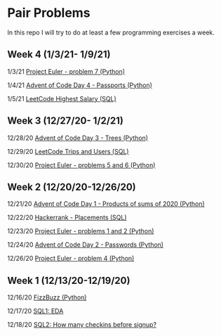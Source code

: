 # Pair Problems

In this repo I will try to do at least a few programming exercises a week.

## Week 4 (1/3/21- 1/9/21)

1/3/21 [Project Euler - problem 7 (Python)](https://github.com/Neda-Sal/pair_problems/blob/main/project_euler_7.ipynb)

1/4/21 [Advent of Code Day 4 - Passports (Python)](https://github.com/Neda-Sal/pair_problems/blob/main/advent_of_code_day4.ipynb)

1/5/21 [LeetCode Highest Salary (SQL)](https://github.com/Neda-Sal/pair_problems/blob/main/leetcode_highest_salary.sql)


## Week 3 (12/27/20- 1/2/21)

12/28/20 [Advent of Code Day 3 - Trees (Python)](https://github.com/Neda-Sal/pair_problems/blob/main/advent_of_code_day3.ipynb)

12/29/20 [LeetCode Trips and Users (SQL)](https://github.com/Neda-Sal/pair_problems/blob/main/leetcode_trips_and_users_sql.sql)

12/30/20 [Project Euler - problems 5 and 6 (Python)](https://github.com/Neda-Sal/pair_problems/blob/main/project_euler_5-6.ipynb)


## Week 2 (12/20/20-12/26/20)

12/21/20 [Advent of Code Day 1 - Products of sums of 2020 (Python)](https://github.com/Neda-Sal/pair_problems/blob/main/advent_of_code_day1.ipynb)

12/22/20 [Hackerrank - Placements (SQL)](https://github.com/Neda-Sal/pair_problems/blob/main/Placements_hackerrank.sql)

12/23/20 [Project Euler - problems 1 and 2 (Python)](https://github.com/Neda-Sal/pair_problems/blob/main/project_euler_1-2.ipynb)

12/24/20 [Advent of Code Day 2 - Passwords (Python)](https://github.com/Neda-Sal/pair_problems/blob/main/advent_of_code_day2.ipynb)

12/26/20 [Project Euler - problem 4 (Python)](https://github.com/Neda-Sal/pair_problems/blob/main/project_euler_4.ipynb)

## Week 1 (12/13/20-12/19/20)

12/16/20 [FizzBuzz (Python)](https://github.com/Neda-Sal/pair_problems/blob/main/FizzBuzz.ipynb)

12/17/20 [SQL1: EDA](https://github.com/Neda-Sal/pair_problems/blob/main/Mode_SQL1.sql)

12/18/20 [SQL2: How many checkins before signup?](https://github.com/Neda-Sal/pair_problems/blob/main/Mode_SQL2.sql)